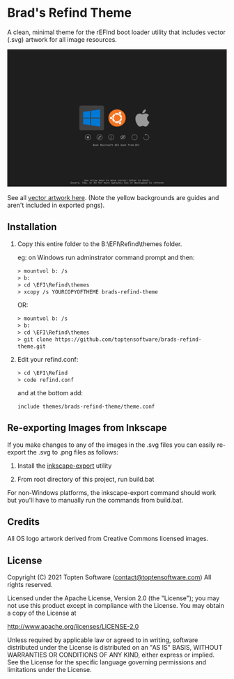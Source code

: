 # Brad's Refind Theme

A clean, minimal theme for the rEFInd boot loader utility that
includes vector (.svg) artwork for all image resources.

![Screenshot](https://raw.githubusercontent.com/toptensoftware/brads-refind-theme/main/screenshot.png)

See all [vector artwork here](https://raw.githubusercontent.com/toptensoftware/brads-refind-theme/main/icons/icons.svg). (Note the yellow backgrounds are 
guides and aren't included in exported pngs).

## Installation

1. Copy this entire folder to the B:\EFI\Refind\themes folder.

    eg: on Windows run adminstrator command prompt and then:

    ```
    > mountvol b: /s
    > b:
    > cd \EFI\Refind\themes
    > xcopy /s YOURCOPYOFTHEME brads-refind-theme
    ```

    OR:

    ```
    > mountvol b: /s
    > b:
    > cd \EFI\Refind\themes
    > git clone https://github.com/toptensoftware/brads-refind-theme.git
    ```
    

2. Edit your refind.conf:

    ```
    > cd \EFI\Refind
    > code refind.conf
    ```
    
    and at the bottom add:

    ```
    include themes/brads-refind-theme/theme.conf
    ```


## Re-exporting Images from Inkscape

If you make changes to any of the images in the .svg files you can easily
re-export the .svg to .png files as follows:

1. Install the [inkscape-export](https://www.npmjs.com/package/inkscape-export) 
   utility

2. From root directory of this project, run build.bat

For non-Windows platforms, the inkscape-export command should work but you'll
have to manually run the commands from build.bat.


## Credits

All OS logo artwork derived from Creative Commons licensed images.


## License

Copyright (C) 2021 Topten Software (contact@toptensoftware.com)
All rights reserved.

Licensed under the Apache License, Version 2.0 (the "License");
you may not use this product except in compliance with the License.
You may obtain a copy of the License at

<http://www.apache.org/licenses/LICENSE-2.0>

Unless required by applicable law or agreed to in writing, software
distributed under the License is distributed on an "AS IS" BASIS,
WITHOUT WARRANTIES OR CONDITIONS OF ANY KIND, either express or implied.
See the License for the specific language governing permissions and
limitations under the License.
